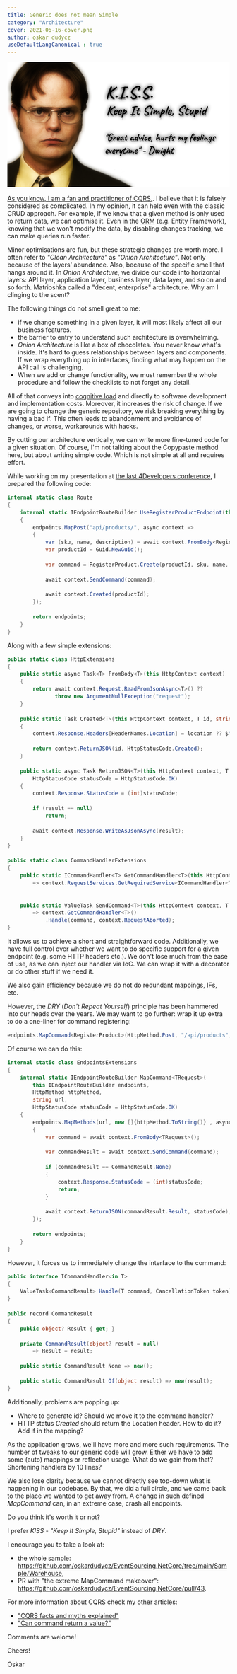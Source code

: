 ```yaml
---
title: Generic does not mean Simple
category: "Architecture"
cover: 2021-06-16-cover.png
author: oskar dudycz
useDefaultLangCanonical : true
---
```


![cover](2021-06-16-cover.png)

[As you know, I am a fan and practitioner of CQRS.](/en/cqrs_facts_and_myths_explained/). I believe that it is falsely considered as complicated. In my opinion, it can help even with the classic CRUD approach. For example, if we know that a given method is only used to return data, we can optimise it. Even in the [ORM](https://en.wikipedia.org/wiki/Object%E2%80%93relational_mapping) (e.g. Entity Framework), knowing that we won't modify the data, by disabling changes tracking, we can make queries run faster.

Minor optimisations are fun, but these strategic changes are worth more. I often refer to *"Clean Architecture"* as *"Onion Architecture"*. Not only because of the layers' abundance. Also, because of the specific smell that hangs around it. In *Onion Architecture*, we divide our code into horizontal layers: API layer, application layer, business layer, data layer, and so on and so forth. Matrioshka called a "decent, enterprise" architecture. Why am I clinging to the scent?

The following things do not smell great to me:
- if we change something in a given layer, it will most likely affect all our business features.
- the barrier to entry to understand such architecture is overwhelming.
- *Onion Architecture* is like a box of chocolates. You never know what's inside. It's hard to guess relationships between layers and components. If we wrap everything up in interfaces, finding what may happen on the API call is challenging.
- When we add or change functionality, we must remember the whole procedure and follow the checklists to not forget any detail.

All of that conveys into [cognitive load](/en/sociological_aspects_of_microservices/) and directly to software development and implementation costs. Moreover, it increases the risk of change. If we are going to change the generic repository, we risk breaking everything by having a bad if. This often leads to abandonment and avoidance of changes, or worse, workarounds with hacks.

By cutting our architecture vertically, we can write more fine-tuned code for a given situation. Of course, I'm not talking about the Copypaste method here, but about writing simple code. Which is not simple at all and requires effort.

While working on my presentation at [the last 4Developers conference](https://4developers.org.pl/lecture_online_2021/#id=65099), I prepared the following code:

```csharp
internal static class Route
{
    internal static IEndpointRouteBuilder UseRegisterProductEndpoint(this IEndpointRouteBuilder endpoints)
    {
        endpoints.MapPost("api/products/", async context =>
        {
            var (sku, name, description) = await context.FromBody<RegisterProductRequest>();
            var productId = Guid.NewGuid();

            var command = RegisterProduct.Create(productId, sku, name, description);

            await context.SendCommand(command);

            await context.Created(productId);
        });

        return endpoints;
    }
}
```

Along with a few simple extensions:

```csharp
public static class HttpExtensions
{
    public static async Task<T> FromBody<T>(this HttpContext context)
    {
        return await context.Request.ReadFromJsonAsync<T>() ??
               throw new ArgumentNullException("request");
    }

    public static Task Created<T>(this HttpContext context, T id, string? location = null)
    {
        context.Response.Headers[HeaderNames.Location] = location ?? $"{context.Request.Path}{id}";

        return context.ReturnJSON(id, HttpStatusCode.Created);
    }

    public static async Task ReturnJSON<T>(this HttpContext context, T result,
        HttpStatusCode statusCode = HttpStatusCode.OK)
    {
        context.Response.StatusCode = (int)statusCode;

        if (result == null)
            return;

        await context.Response.WriteAsJsonAsync(result);
    }
}

public static class CommandHandlerExtensions
{
    public static ICommandHandler<T> GetCommandHandler<T>(this HttpContext context)
        => context.RequestServices.GetRequiredService<ICommandHandler<T>>();


    public static ValueTask SendCommand<T>(this HttpContext context, T command)
        => context.GetCommandHandler<T>()
            .Handle(command, context.RequestAborted);
}
```

It allows us to achieve a short and straightforward code. Additionally, we have full control over whether we want to do specific support for a given endpoint (e.g. some HTTP headers etc.). We don't lose much from the ease of use, as we can inject our handler via IoC. We can wrap it with a decorator or do other stuff if we need it.

We also gain efficiency because we do not do redundant mappings, IFs, etc.

However, the _DRY_ (_Don't Repeat Yourself_) principle has been hammered into our heads over the years. We may want to go further: wrap it up extra to do a one-liner for command registering:

```csharp
endpoints.MapCommand<RegisterProduct>(HttpMethod.Post, "/api/products", HttpStatusCode.Created)
```

Of course we can do this:

```csharp
internal static class EndpointsExtensions
{
    internal static IEndpointRouteBuilder MapCommand<TRequest>(
        this IEndpointRouteBuilder endpoints,
        HttpMethod httpMethod,
        string url,
        HttpStatusCode statusCode = HttpStatusCode.OK)
    {
        endpoints.MapMethods(url, new []{httpMethod.ToString()} , async context =>
        {
            var command = await context.FromBody<TRequest>();

            var commandResult = await context.SendCommand(command);

            if (commandResult == CommandResult.None)
            {
                context.Response.StatusCode = (int)statusCode;
                return;
            }

            await context.ReturnJSON(commandResult.Result, statusCode);
        });

        return endpoints;
    }
}
```
However, it forces us to immediately change the interface to the command:

```csharp
public interface ICommandHandler<in T>
{
    ValueTask<CommandResult> Handle(T command, CancellationToken token);
}

public record CommandResult
{
    public object? Result { get; }

    private CommandResult(object? result = null)
        => Result = result;

    public static CommandResult None => new();

    public static CommandResult Of(object result) => new(result);
}
```

Additionally, problems are popping up:
- Where to generate id? Should we move it to the command handler?
- HTTP status *Created* should return the Location header. How to do it? Add if in the mapping?

As the application grows, we'll have more and more such requirements. The number of tweaks to our generic code will grow. Either we have to add some (auto) mappings or reflection usage. What do we gain from that? Shortening handlers by 10 lines?

We also lose clarity because we cannot directly see top-down what is happening in our codebase. By that, we did a full circle, and we came back to the place we wanted to get away from. A change in such defined *MapCommand* can, in an extreme case, crash all endpoints.

Do you think it's worth it or not?

I prefer *KISS* - *"Keep It Simple, Stupid"* instead of *DRY*.

I encourage you to take a look at:
- the whole sample: https://github.com/oskardudycz/EventSourcing.NetCore/tree/main/Sample/Warehouse,
- PR with "the extreme MapCommand makeover": https://github.com/oskardudycz/EventSourcing.NetCore/pull/43.

For more information about CQRS check my other articles:
- ["CQRS facts and myths explained"](/en/cqrs_facts_and_myths_explained/)
- ["Can command return a value?"](/en/cqrs_facts_and_myths_explained/)

Comments are welome!

Cheers!

Oskar